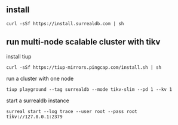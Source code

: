 ## install

    curl -sSf https://install.surrealdb.com | sh

## run multi-node scalable cluster with tikv

install tiup

    curl -sSf https://tiup-mirrors.pingcap.com/install.sh | sh


run a cluster with one node

    tiup playground --tag surrealdb --mode tikv-slim --pd 1 --kv 1

start a surrealdb instance

    surreal start --log trace --user root --pass root tikv://127.0.0.1:2379

